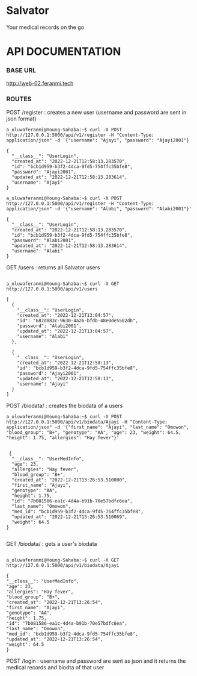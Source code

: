 # Salvator
Your medical records on the go


# API DOCUMENTATION

### BASE URL
http://web-02.feranmi.tech

### ROUTES

POST    /register : creates a new user (username and password are sent in json format)

```
a_oluwaferanmi@Young-Sahaba:~$ curl -X POST http://127.0.0.1:5000/api/v1/register -H "Content-Type: application/json" -d '{"username": "Ajayi", "password": "Ajayi2001"}

{
  "__class__": "UserLogin",
  "created_at": "2022-12-21T12:58:13.283570",
  "id": "bcb1d959-b3f2-4dca-9fd5-754ffc35bfe8",
  "password": "Ajayi2001",
  "updated_at": "2022-12-21T12:58:13.283614",
  "username": "Ajayi"
}

a_oluwaferanmi@Young-Sahaba:~$ curl -X POST http://127.0.0.1:5000/api/v1/register -H "Content-Type: application/json" -d '{"username": "Alabi", "password": "Alabi2001"}'

{
  "__class__": "UserLogin",
  "created_at": "2022-12-21T12:58:13.283570",
  "id": "bcb1d959-b3f2-4dca-9fd5-754ffc35bfe8",
  "password": "Alabi2001",
  "updated_at": "2022-12-21T12:58:13.283614",
  "username": "Alabi"
}

```

GET      /users : returns all Salvator users
```

a_oluwaferanmi@Young-Sahaba:~$ curl -X GET http://127.0.0.1:5000/api/v1/users

[
  {
    "__class__": "UserLogin",
    "created_at": "2022-12-21T13:04:57",
    "id": "687d883c-9630-4a26-bfdb-48e0de5502db",
    "password": "Alabi2001",
    "updated_at": "2022-12-21T13:04:57",
    "username": "Alabi"
  },
  
  {
    "__class__": "UserLogin",
    "created_at": "2022-12-21T12:58:13",
    "id": "bcb1d959-b3f2-4dca-9fd5-754ffc35bfe8",
    "password": "Ajayi2001",
    "updated_at": "2022-12-21T12:58:13",
    "username": "Ajayi"
  }
]

```

POST     /biodata/<username> : creates the biodata of a users
 
```
a_oluwaferanmi@Young-Sahaba:~$ curl -X POST http://127.0.0.1:5000/api/v1/biodata/Ajayi -H "Content-Type: application/json" -d '{"first_name": "Ajayi", "last_name": "Omowon", "blood_group": "B+", "genotype": "AA", "age": 23, "weight": 64.5, "height": 1.75, "allergies": "Hay fever"}'
  
 
 {
  "__class__": "UserMedInfo",
  "age": 23,
  "allergies": "Hay fever",
  "blood_group": "B+",
  "created_at": "2022-12-21T13:26:53.510000",
  "first_name": "Ajayi",
  "genotype": "AA",
  "height": 1.75,
  "id": "7b081586-ea1c-4d4a-b91b-70e57bdfc6ea",
  "last_name": "Omowon",
  "med_id": "bcb1d959-b3f2-4dca-9fd5-754ffc35bfe8",
  "updated_at": "2022-12-21T13:26:53.510069",
  "weight": 64.5
}
  
```
  
 GET    /biodata/<username>  : gets a user's biodata

  ```
  
 a_oluwaferanmi@Young-Sahaba:~$ curl -X GET http://127.0.0.1:5000/api/v1/biodata/Ajayi
  
  {
  "__class__": "UserMedInfo",
  "age": 23,
  "allergies": "Hay fever",
  "blood_group": "B+",
  "created_at": "2022-12-21T13:26:54",
  "first_name": "Ajayi",
  "genotype": "AA",
  "height": 1.75,
  "id": "7b081586-ea1c-4d4a-b91b-70e57bdfc6ea",
  "last_name": "Omowon",
  "med_id": "bcb1d959-b3f2-4dca-9fd5-754ffc35bfe8",
  "updated_at": "2022-12-21T13:26:54",
  "weight": 64.5
}
  
  ```

 

POST    /login : username and password are sent as json and it returns the medical records and biodta of that user
  
  
  
  
  
  
  
  
  
  
  
  
  
  
  
  
  
  
  
  
  
  
  
  

